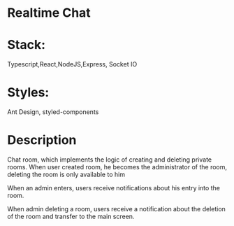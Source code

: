 # Realtime Chat
# Stack:
Typescript,React,NodeJS,Express, Socket IO

# Styles:
Ant Design, styled-components

# Description
Chat room, which implements the logic of creating and deleting private rooms. When user created room, he  becomes the administrator of the room, deleting the room is only available to him

When an admin enters, users receive notifications about his entry into the room.

When admin deleting a room, users receive a notification about the deletion of the room and transfer to the main screen.
